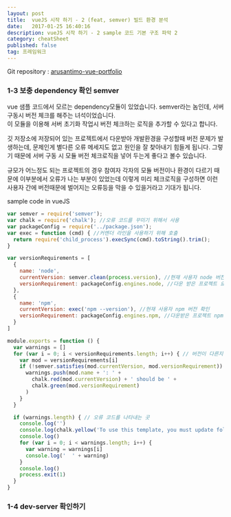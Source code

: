 ```yaml
---
layout: post
title:  vueJS 시작 하기 - 2 (feat, semver) 빌드 환경 분석
date:   2017-01-25 16:40:16
description: vueJS 시작 하기 - 2 sample 코드 기본 구조 파악 2
category: cheatSheet
published: false
tag: 프레임워크
---
```


Git repository : <a href="https://github.com/arusantimo/arusantimo-vue-portfolio">arusantimo-vue-portfolio</a>

### 1-3 보충 dependency 확인 semver

vue 샘플 코드에서 모르는 dependency모듈이 있었습니다. semver라는 놈인데,
서버 구동시 버전 체크를 해주는 녀석이었습니다. <br>이 모듈을 이용해 서버 초기화 작업시 버전 체크하는 로직을 추가할 수 있다고 합니다.

깃 저장소에 저장되어 있는 프로젝트에서 다운받아 개발환경을 구성할때 버전 문제가 발생하는데, 문제인게 별다른 오류 메세지도 없고
원인을 잘 찾아내기 힘들게 됩니다. 그렇기 때문에 서버 구동 시 모듈 버전 체크로직을 넣어 두는게 좋다고 볼수 있습니다.

규모가 어느정도 되는 프로젝트의 경우 참여자 각자의 모듈 버전이나 환경이 다르기 때문에 이부분에서 오류가 나는 부분이 있었는데
이렇게 미리 체크로직을 구성하면 이런 사용자 간에 버전때문에 벌어지는 오류등을 막을 수 있을거라고 기대가 됩니다.

sample code in vueJS

```js
var semver = require('semver');
var chalk = require('chalk'); //오류 코드를 꾸미기 위해서 사용
var packageConfig = require('../package.json');
var exec = function (cmd) { //커멘더 라인을 사용하기 위해 호출
  return require('child_process').execSync(cmd).toString().trim();
}

var versionRequirements = [
  {
    name: 'node',
    currentVersion: semver.clean(process.version), //현재 사용자 node 버전 확인
    versionRequirement: packageConfig.engines.node, //다운 받은 프로젝트 요구 node 버전 확인
  },
  {
    name: 'npm',
    currentVersion: exec('npm --version'), //현재 사용자 npm 버전 확인
    versionRequirement: packageConfig.engines.npm, //다운받은 프로젝트 npm 요구 버전 확인
  }
]

module.exports = function () {
  var warnings = []
  for (var i = 0; i < versionRequirements.length; i++) { // 버전이 다른지 확인 하는 로직
    var mod = versionRequirements[i]
    if (!semver.satisfies(mod.currentVersion, mod.versionRequirement)) {
      warnings.push(mod.name + ': ' +
        chalk.red(mod.currentVersion) + ' should be ' +
        chalk.green(mod.versionRequirement)
      )
    }
  }

  if (warnings.length) { // 오류 코드를 나타내는 곳
    console.log('')
    console.log(chalk.yellow('To use this template, you must update following to modules:'))
    console.log()
    for (var i = 0; i < warnings.length; i++) {
      var warning = warnings[i]
      console.log('  ' + warning)
    }
    console.log()
    process.exit(1)
  }
}

```

### 1-4 dev-server 확인하기